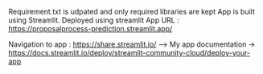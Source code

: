 Requirement.txt is udpated and only required libraries are kept 
App is built using Streamlit.
Deployed using streamlit
App URL : https://proposalprocess-prediction.streamlit.app/

Navigation to app : https://share.streamlit.io/ --> My app
documentation -> https://docs.streamlit.io/deploy/streamlit-community-cloud/deploy-your-app
